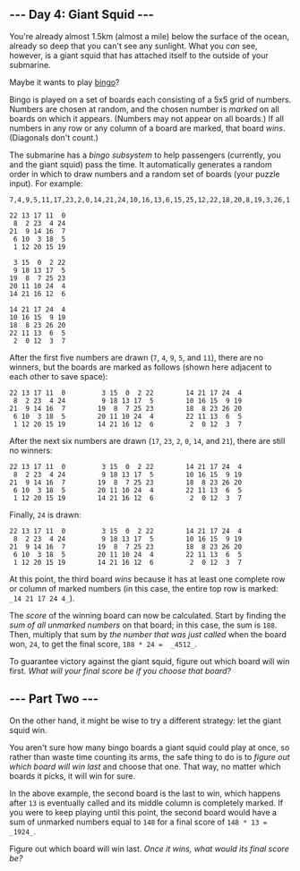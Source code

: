 
## --- Day 4: Giant Squid ---

You're already almost 1.5km (almost a mile) below the surface of the ocean, already so deep that you can't see any sunlight. What you  _can_  see, however, is a giant squid that has attached itself to the outside of your submarine.

Maybe it wants to play  [bingo](https://en.wikipedia.org/wiki/Bingo_(American_version))?

Bingo is played on a set of boards each consisting of a 5x5 grid of numbers. Numbers are chosen at random, and the chosen number is  _marked_  on all boards on which it appears. (Numbers may not appear on all boards.) If all numbers in any row or any column of a board are marked, that board  _wins_. (Diagonals don't count.)

The submarine has a  _bingo subsystem_  to help passengers (currently, you and the giant squid) pass the time. It automatically generates a random order in which to draw numbers and a random set of boards (your puzzle input). For example:

```
7,4,9,5,11,17,23,2,0,14,21,24,10,16,13,6,15,25,12,22,18,20,8,19,3,26,1

22 13 17 11  0
 8  2 23  4 24
21  9 14 16  7
 6 10  3 18  5
 1 12 20 15 19

 3 15  0  2 22
 9 18 13 17  5
19  8  7 25 23
20 11 10 24  4
14 21 16 12  6

14 21 17 24  4
10 16 15  9 19
18  8 23 26 20
22 11 13  6  5
 2  0 12  3  7

```

After the first five numbers are drawn (`7`,  `4`,  `9`,  `5`, and  `11`), there are no winners, but the boards are marked as follows (shown here adjacent to each other to save space):

```
22 13 17 11  0         3 15  0  2 22        14 21 17 24  4
 8  2 23  4 24         9 18 13 17  5        10 16 15  9 19
21  9 14 16  7        19  8  7 25 23        18  8 23 26 20
 6 10  3 18  5        20 11 10 24  4        22 11 13  6  5
 1 12 20 15 19        14 21 16 12  6         2  0 12  3  7

```

After the next six numbers are drawn (`17`,  `23`,  `2`,  `0`,  `14`, and  `21`), there are still no winners:

```
22 13 17 11  0         3 15  0  2 22        14 21 17 24  4
 8  2 23  4 24         9 18 13 17  5        10 16 15  9 19
21  9 14 16  7        19  8  7 25 23        18  8 23 26 20
 6 10  3 18  5        20 11 10 24  4        22 11 13  6  5
 1 12 20 15 19        14 21 16 12  6         2  0 12  3  7

```

Finally,  `24`  is drawn:

```
22 13 17 11  0         3 15  0  2 22        14 21 17 24  4
 8  2 23  4 24         9 18 13 17  5        10 16 15  9 19
21  9 14 16  7        19  8  7 25 23        18  8 23 26 20
 6 10  3 18  5        20 11 10 24  4        22 11 13  6  5
 1 12 20 15 19        14 21 16 12  6         2  0 12  3  7

```

At this point, the third board  _wins_  because it has at least one complete row or column of marked numbers (in this case, the entire top row is marked:  `_14 21 17 24 4_`).

The  _score_  of the winning board can now be calculated. Start by finding the  _sum of all unmarked numbers_  on that board; in this case, the sum is  `188`. Then, multiply that sum by  _the number that was just called_  when the board won,  `24`, to get the final score,  `188 * 24 =  _4512_`.

To guarantee victory against the giant squid, figure out which board will win first.  _What will your final score be if you choose that board?_


## --- Part Two ---

On the other hand, it might be wise to try a different strategy:  let the giant squid win.

You aren't sure how many bingo boards a giant squid could play at once, so rather than waste time counting its arms, the safe thing to do is to  _figure out which board will win last_  and choose that one. That way, no matter which boards it picks, it will win for sure.

In the above example, the second board is the last to win, which happens after  `13`  is eventually called and its middle column is completely marked. If you were to keep playing until this point, the second board would have a sum of unmarked numbers equal to  `148`  for a final score of  `148 * 13 =  _1924_`.

Figure out which board will win last.  _Once it wins, what would its final score be?_